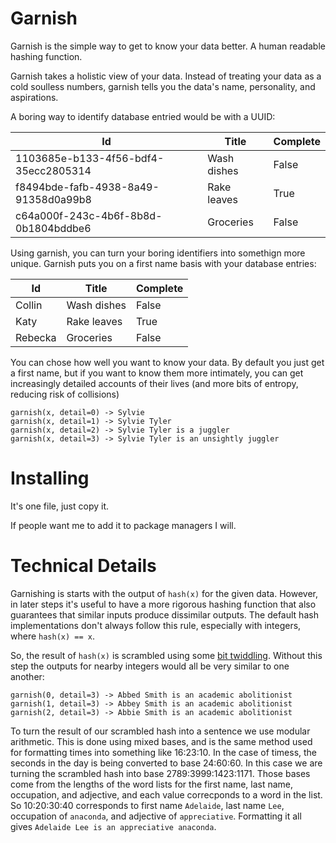 # Garnish

Garnish is the simple way to get to know your data better. A human readable hashing function.

Garnish takes a holistic view of your data. Instead of treating your data as a cold soulless numbers, garnish tells you the data's name, personality, and aspirations.

A boring way to identify database entried would be with a UUID:

|Id                                  |Title      |Complete|
|------------------------------------|-----------|--------|
|1103685e-b133-4f56-bdf4-35ecc2805314|Wash dishes|False   |
|f8494bde-fafb-4938-8a49-91358d0a99b8|Rake leaves|True    |
|c64a000f-243c-4b6f-8b8d-0b1804bddbe6|Groceries  |False   |

Using garnish, you can turn your boring identifiers into somethign more unique. Garnish puts you on a first name basis with your database entries:

|Id     |Title      |Complete|
|-------|-----------|--------|
|Collin |Wash dishes|False   |
|Katy   |Rake leaves|True    |
|Rebecka|Groceries  |False   |

You can chose how well you want to know your data. By default you just get a first name, but if you want to know them more intimately, you can get increasingly detailed accounts of their lives (and more bits of entropy, reducing risk of collisions)

```
garnish(x, detail=0) -> Sylvie
garnish(x, detail=1) -> Sylvie Tyler
garnish(x, detail=2) -> Sylvie Tyler is a juggler
garnish(x, detail=3) -> Sylvie Tyler is an unsightly juggler
```

# Installing

It's one file, just copy it.

If people want me to add it to package managers I will. 

# Technical Details

Garnishing is starts with the output of `hash(x)` for the given data. However, in later steps it's useful to have a more rigorous hashing function that also guarantees that similar inputs produce dissimilar outputs. The default hash implementations don't always follow this rule, especially with integers, where `hash(x) == x`.

So, the result of `hash(x)` is scrambled using some [bit twiddling](https://stackoverflow.com/a/12996028). Without this step the outputs for nearby integers would all be very similar to one another:

```
garnish(0, detail=3) -> Abbed Smith is an academic abolitionist
garnish(1, detail=3) -> Abbey Smith is an academic abolitionist
garnish(2, detail=3) -> Abbie Smith is an academic abolitionist
```

To turn the result of our scrambled hash into a sentence we use modular arithmetic. This is done using mixed bases, and is the same method used for formatting times into something like 16:23:10. In the case of timess, the seconds in the day is being converted to base 24:60:60. In this case we are turning the scrambled hash into base 2789:3999:1423:1171. Those bases come from the lengths of the word lists for the first name, last name, occupation, and adjective, and each value correcponds to a word in the list. So 10:20:30:40 corresponds to first name `Adelaide`, last name `Lee`, occupation of `anaconda`, and adjective of `appreciative`. Formatting it all gives `Adelaide Lee is an appreciative anaconda`.
